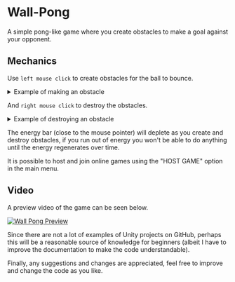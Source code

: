 # Wall-Pong
 A simple pong-like game where you create obstacles to make a goal against your opponent.

## Mechanics
 Use `left mouse click` to create obstacles for the ball to bounce.
 
 <details>
 <summary>Example of making an obstacle</summary>
  
 ![Create Wall gif](/Images/create-wall.gif)
  
</details>

 
 And `right mouse click` to destroy the obstacles.
 
 <details>
 <summary>Example of destroying an obstacle</summary>
 
 ![Destroy Wall gif](/Images/destroy-wall.gif)
 
 </details>
 
 The energy bar (close to the mouse pointer) will deplete as you create and destroy obstacles, if you run out of energy you won't be able to do anything until the energy regenerates over time.
 
 It is possible to host and join online games using the "HOST GAME" option in the main menu. 
 
 ## Video
 A preview video of the game can be seen below.
 
 [![Wall Pong Preview](https://img.youtube.com/vi/etMbeDBqh08/0.jpg)](https://www.youtube.com/watch?v=etMbeDBqh08)
 
 Since there are not a lot of examples of Unity projects on GitHub, perhaps this will be a reasonable source of knowledge for beginners (albeit I have to improve the documentation to make the code understandable).
 
 Finally, any suggestions and changes are appreciated, feel free to improve and change the code as you like.
